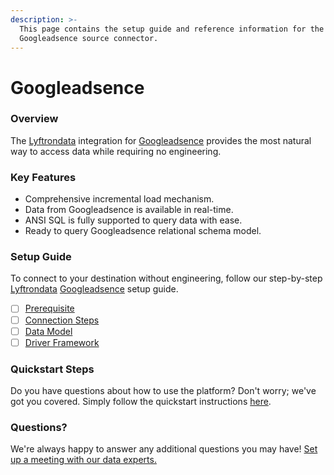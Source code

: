 ```yaml
---
description: >-
  This page contains the setup guide and reference information for the
  Googleadsence source connector.
---
```


# Googleadsence

### Overview

The [Lyftrondata](https://www.lyftrondata.com/) integration for [Googleadsence](None/) provides the most natural way to access data while requiring no engineering.

### Key Features

* Comprehensive incremental load mechanism.
* Data from Googleadsence is available in real-time.
* ANSI SQL is fully supported to query data with ease.
* Ready to query Googleadsence relational schema model.

### Setup Guide

To connect to your destination without engineering, follow our step-by-step [Lyftrondata](https://www.lyftrondata.com/) [Googleadsence](None/) setup guide.

* [ ] [Prerequisite](prerequisite.md)
* [ ] [Connection Steps](connection-steps.md)
* [ ] [Data Model](data-model/erd.md)
* [ ] [Driver Framework](driver-framework/)

### Quickstart Steps

Do you have questions about how to use the platform? Don't worry; we've got you covered. Simply follow the quickstart instructions [here](../../).

### Questions? <a href="#questions" id="questions"></a>

We're always happy to answer any additional questions you may have! [Set up a meeting with our data experts.](https://www.lyftrondata.com/book-a-meeting/)
